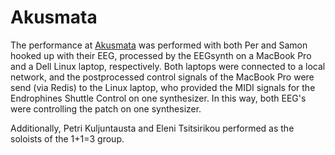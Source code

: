 # Akusmata

The performance at [Akusmata](http://akusmata.com/eegsynth-body-music-demonstration-by-oneplusoneisthree-guests/) was performed with both Per and Samon hooked up with their EEG, processed by the EEGsynth on a MacBook Pro and a Dell Linux laptop, respectively. Both laptops were connected to a local network, and the postprocessed control signals of the MacBook Pro were send (via Redis) to the Linux laptop, who provided the MIDI signals for the Endrophines Shuttle Control on one synthesizer. In this way, both EEG's were controlling the patch on one synthesizer.

Additionally, Petri Kuljuntausta and Eleni Tsitsirikou performed as the soloists of the 1+1=3 group.
